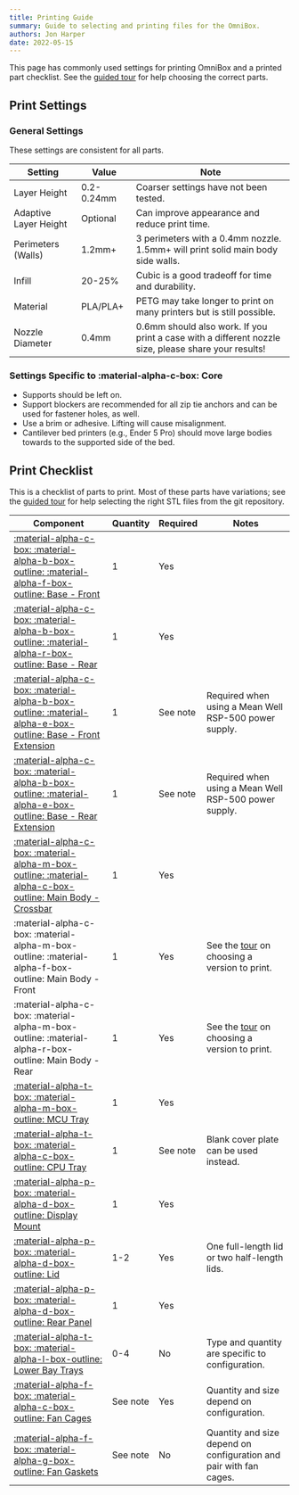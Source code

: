 ```yaml
---
title: Printing Guide
summary: Guide to selecting and printing files for the OmniBox.
authors: Jon Harper
date: 2022-05-15
---
```


This page has commonly used settings for printing OmniBox and a printed part checklist. See the [guided tour][22] for help choosing the correct parts.

## Print Settings

### General Settings

These settings are consistent for all parts.

| Setting            | Value       | Note |
|--------------------|-------------|------|
| Layer Height       | 0.2-0.24mm  | Coarser settings have not been tested. |
| Adaptive Layer Height | Optional | Can improve appearance and reduce print time.    |
| Perimeters (Walls) | 1.2mm+      | 3 perimeters with a 0.4mm nozzle. 1.5mm+ will print solid main body side walls. |
| Infill             | 20-25%      | Cubic is a good tradeoff for time and durability. |
| Material           | PLA/PLA+    | PETG may take longer to print on many printers but is still possible. |
| Nozzle Diameter    | 0.4mm       | 0.6mm should also work. If you print a case with a different nozzle size, please share your results! |

### Settings Specific to :material-alpha-c-box: Core

- Supports should be left on.
- Support blockers are recommended for all zip tie anchors and can be used for fastener holes, as well.
- Use a brim or adhesive. Lifting will cause misalignment.
- Cantilever bed printers (e.g., Ender 5 Pro) should move large bodies towards to the supported side of the bed.

## Print Checklist

This is a checklist of parts to print. Most of these parts have variations; see the [guided tour][22] for help selecting the right STL files from the git repository.

| Component                                                                                                  | Quantity | Required | Notes |
|------------------------------------------------------------------------------------------------------------|----------|----------|-------|
| [:material-alpha-c-box: :material-alpha-b-box-outline: :material-alpha-f-box-outline: Base - Front][1]             | 1        | Yes      |       |
| [:material-alpha-c-box: :material-alpha-b-box-outline: :material-alpha-r-box-outline: Base - Rear][2]              | 1        | Yes      |       |
| [:material-alpha-c-box: :material-alpha-b-box-outline: :material-alpha-e-box-outline: Base - Front Extension][19]  | 1        | See note | Required when using a Mean Well RSP-500 power supply. |
| [:material-alpha-c-box: :material-alpha-b-box-outline: :material-alpha-e-box-outline: Base - Rear Extension][20]   | 1        | See note | Required when using a Mean Well RSP-500 power supply. |
| [:material-alpha-c-box: :material-alpha-m-box-outline: :material-alpha-c-box-outline: Main Body - Crossbar][3]     | 1        | Yes      |       |
| :material-alpha-c-box: :material-alpha-m-box-outline: :material-alpha-f-box-outline: Main Body - Front             | 1        | Yes      | See the [tour][21] on choosing a version to print. |
| :material-alpha-c-box: :material-alpha-m-box-outline: :material-alpha-r-box-outline: Main Body - Rear              | 1        | Yes      | See the [tour][21] on choosing a version to print. |
| [:material-alpha-t-box: :material-alpha-m-box-outline: MCU Tray][7]                 | 1        | Yes      |       |
| [:material-alpha-t-box: :material-alpha-c-box-outline: CPU Tray][8]                 | 1        | See note | Blank cover plate can be used instead. |
| [:material-alpha-p-box: :material-alpha-d-box-outline: Display Mount][9]            | 1        | Yes      |       |
| [:material-alpha-p-box: :material-alpha-d-box-outline: Lid][10]                     | 1-2      | Yes      | One full-length lid or two half-length lids. |
| [:material-alpha-p-box: :material-alpha-d-box-outline: Rear Panel][11]              | 1        | Yes      |       |
| [:material-alpha-t-box: :material-alpha-l-box-outline: Lower Bay Trays][13]         | 0-4      | No       | Type and quantity are specific to configuration. |
| [:material-alpha-f-box: :material-alpha-c-box-outline: Fan Cages][6]                | See note | Yes      | Quantity and size depend on configuration. |
| [:material-alpha-f-box: :material-alpha-g-box-outline: Fan Gaskets][6]          | See note | No       | Quantity and size depend on configuration and pair with fan cages. |

[1]: https://github.com/jon-harper/OmniBox/blob/main/Core/Base%20-%20Front.stl              "Git: Core/Base - Front.stl"
[2]: https://github.com/jon-harper/OmniBox/blob/main/Core/Base%20-%20Rear.stl               "Git: Core/Base - Rear.stl"
[3]: https://github.com/jon-harper/OmniBox/blob/main/Core/Main%20Body%20-%20Crossbar.stl    "Git: Core/Main Body - Crossbar.stl"
[4]: https://github.com/jon-harper/OmniBox/tree/main/Core/Mean%20Well%20LRS-350             "Git: Core/Mean Well LRS-350/"
[5]: https://github.com/jon-harper/OmniBox/tree/main/Core/Mean%20Well%20RSP-500             "Git: Core/Mean Well RSP-500/"
[6]: https://github.com/jon-harper/OmniBox/tree/main/Fans                                   "Git: Fans/"
[7]: https://github.com/jon-harper/OmniBox/tree/main/Trays/MCU                              "Git: Trays/MCU"
[8]: https://github.com/jon-harper/OmniBox/tree/main/Trays/CPU                              "Git: Trays/CPU"
[9]: https://github.com/jon-harper/OmniBox/tree/main/Panels/Display                         "Git: Panels/Display/"
[10]: https://github.com/jon-harper/OmniBox/tree/main/Panels/Lid                            "Git: Panels/Lid/"
[11]: https://github.com/jon-harper/OmniBox/tree/main/Panels/Rear%20Panel                   "Git: Panels/Rear Panel/"
[12]: https://github.com/jon-harper/OmniBox/tree/main/Panels/Front%20Panel                  "Git: Panels/Front Panel/"
[13]: https://github.com/jon-harper/OmniBox/tree/main/Trays/Lower%20Bay                     "Git: Panels/Lower Bay/"
[14]: https://github.com/jon-harper/OmniBox/tree/main/Core/                                 "Git: Core/"
[15]: https://github.com/jon-harper/OmniBox/tree/main/Panels/Rear%20Panel/Generic           "Git: Rear Panels/Generic/"
[16]: https://github.com/jon-harper/OmniBox/tree/main/Panels/Rear%20Panel/Custom            "Git: Rear Panels/Custom/"
[17]: https://github.com/jon-harper/OmniBox/tree/main/Panels/Rear%20Panel/Molex             "Git: Rear Panels/Molex/"
[18]: https://github.com/jon-harper/OmniBox/tree/main/Panels/Rear%20Panel/Template          "Git: Rear Panel/Template/"
[19]: https://github.com/jon-harper/OmniBox/blob/main/Core/Base%20-%20Front%20Extension.stl "Git: Core/Base - Front Extension.stl"
[20]: https://github.com/jon-harper/OmniBox/blob/main/Core/Base%20-%20Rear%20Extension.stl  "Git: Core/Base - Rear Extension.stl"
[21]: tour.md#core-parts-with-variants "Visual Guided Tour: Core Parts with Variants"
[22]: tour.md "Visual Guided Tour"